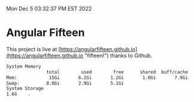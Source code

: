 Mon Dec  5 03:32:37 PM EST 2022

# Angular Fifteen


This project is live at [https://angularfifteen.github.io](https://angularfifteen.github.io "fifteen!") thanks to Github.

```bash
System Memory
               total        used        free      shared  buff/cache   available
Mem:            15Gi       6.2Gi       1.2Gi       1.0Gi       7.9Gi       7.8Gi
Swap:          8.0Gi       2.9Gi       5.1Gi
System Storage
1.6G	.
